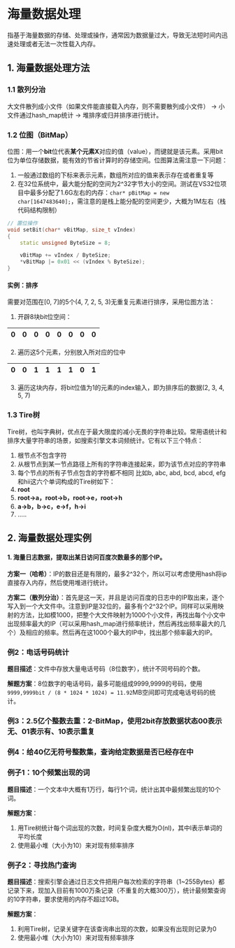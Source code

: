# 海量数据处理
指基于海量数据的存储、处理或操作，通常因为数据量过大，导致无法短时间内迅速处理或者无法一次性载入内存。
## 1. 海量数据处理方法
### 1.1 散列分治
大文件散列成小文件（如果文件能直接载入内存，则不需要散列成小文件） -> 小文件通过hash_map统计 -> 堆排序或归并排序进行统计。

### 1.2 位图（BitMap）
位图：用一个**bit**位代表**某个元素X**对应的值（value），而键就是该元素。采用bit位为单位存储数据，能有效的节省计算时的存储空间。位图算法需注意一下问题：
1. 一般通过数组的下标来表示元素，数组所对应的值来表示存在或者重复等
2. 在32位系统中，最大能分配的空间为2^32字节大小的空间。测试在VS32位项目中最多分配了1.6G左右的内存：`char* pBitMap = new char[1647483640];`，需注意的是栈上能分配的空间更少，大概为1M左右（栈代码结构限制）

```C++
// 置位操作
void setBit(char* vBitMap, size_t vIndex)
{
	static unsigned ByteSize = 8;

	vBitMap += vIndex / ByteSize;
	*vBitMap |= 0x01 << (vIndex % ByteSize);
}
```

#### 实例：排序
需要对范围在[0, 7]的5个(4, 7, 2, 5, 3)无重复元素进行排序，采用位图方法：
1. 开辟8块bit位空间：

| 0 | 0 | 0 | 0 | 0 | 0 | 0 | 0 |
| --- | --- | --- | --- | --- | --- | --- | --- |

2. 遍历这5个元素，分别放入所对应的位中

| 0 | 0 | 1 | 1 | 1 | 1 | 0 | 1 |
| --- | --- | --- | --- | --- | --- | --- | --- |

3. 遍历这块内存，将bit位值为1的元素的index输入，即为排序后的数据(2, 3, 4, 5, 7)


### 1.3 Tire树
Tire树，也叫字典树，优点在于最大限度的减小无畏的字符串比较。常用语统计和排序大量字符串的场景，如搜索引擎文本词频统计。它有以下三个特点：
1. 根节点不包含字符
2. 从根节点到某一节点路径上所有的字符串连接起来，即为该节点对应的字符串
3. 每个节点的所有子节点包含的字符都不相同
比如b, abc, abd, bcd, abcd, efg和hii这六个单词构成的Tire树如下：
1. **root**
2. **root->a，root->b，root->e，root->h**
3. **a->b，b->c，e->f，h->i** 
4. .....

## 2. 海量数据处理实例
#### 1. 海量日志数据，提取出某日访问百度次数最多的那个IP。
**方案一（哈希）**：IP的数目还是有限的，最多2^32个，所以可以考虑使用hash将ip直接存入内存，然后使用堆进行统计。

**方案二（散列分治）**：首先是这一天，并且是访问百度的日志中的IP取出来，逐个写入到一个大文件中。注意到IP是32位的，最多有个2^32个IP。同样可以采用映射的方法，比如模1000，把整个大文件映射为1000个小文件，再找出每个小文中出现频率最大的IP（可以采用hash_map进行频率统计，然后再找出频率最大的几个）及相应的频率。然后再在这1000个最大的IP中，找出那个频率最大的IP。



### 例2：电话号码统计
**题目描述**：文件中存放大量电话号码（8位数字），统计不同号码的个数。

**解题方案**：8位数字的电话号码，最多可能组成9999,9999的号码，使用`9999,9999bit / (8 * 1024 * 1024) = 11.92`MB空间即可完成电话号码的统计。

### 例3：2.5亿个整数去重：2-BitMap，使用2bit存放数据状态00表示无、01表示有、10表示重复

### 例4：给40亿无符号整数集，查询给定数据是否已经存在中



### 例子1：10个频繁出现的词
**题目描述**：一个文本中大概有1万行，每行1个词，统计出其中最频繁出现的10个词。

**解题方案**：
1. 用Tire树统计每个词出现的次数，时间复杂度大概为O(nl)，其中l表示单词的平均长度
2. 使用最小堆（大小为10）来对现有频率排序

### 例子2：寻找热门查询
**题目描述**：搜索引擎会通过日志文件把用户每次检索的字符串（1~255Bytes）都记录下来，现加入目前有1000万条记录（不重复的大概300万），统计最频繁查询的10字符串，要求使用的内存不超过1GB。

**解题方案**：
1. 利用Tire树，记录关键字在该查询串出现的次数，如果没有出现则记录为0
2. 使用最小堆（大小为10）来对现有频率排序
